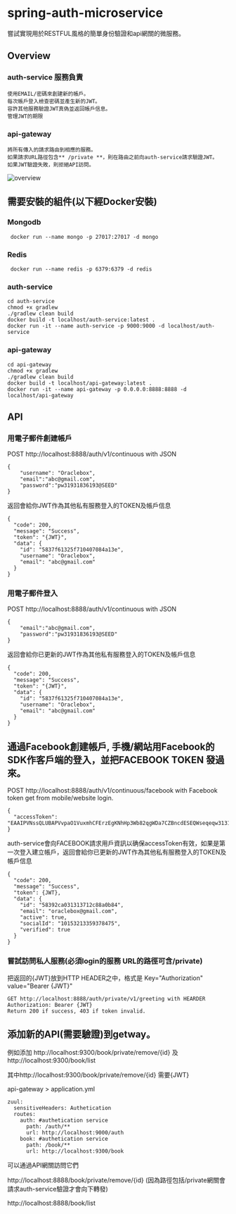 # spring-auth-microservice
嘗試實現用於RESTFUL風格的簡單身份驗證和api網關的微服務。

## Overview
### auth-service 服務負責
```
使用EMAIL/密碼來創建新的帳戶。
每次帳戶登入檢查密碼並產生新的JWT。
容許其他服務驗證JWT真偽並返回帳戶信息。
管理JWT的期限
```
### api-gateway
```
將所有傳入的請求路由到相應的服務。
如果請求URL路徑包含** /private **，則在路由之前向auth-service請求驗證JWT。
如果JWT驗證失敗，則拒絕API訪問。
```
![overview](https://raw.githubusercontent.com/oraclebox/spring-auth-microservice/master/docs/overview.png)

## 需要安裝的組件(以下經Docker安裝)
### Mongodb 
```
 docker run --name mongo -p 27017:27017 -d mongo
```
### Redis
```
 docker run --name redis -p 6379:6379 -d redis
```
### auth-service
```
cd auth-service
chmod +x gradlew
./gradlew clean build
docker build -t localhost/auth-service:latest .
docker run -it --name auth-service -p 9000:9000 -d localhost/auth-service
```
### api-gateway
```
cd api-gateway
chmod +x gradlew
./gradlew clean build
docker build -t localhost/api-gateway:latest .
docker run -it --name api-gateway -p 0.0.0.0:8888:8888 -d localhost/api-gateway
```

## API
### 用電子郵件創建帳戶
POST http://localhost:8888/auth/v1/continuous with JSON
```
{
	"username": "Oraclebox",
	"email":"abc@gmail.com",
	"password":"pw31931836193@SEED"
}
```
返回會給你JWT作為其他私有服務登入的TOKEN及帳戶信息
```
{
  "code": 200,
  "message": "Success",
  "token": "{JWT}",
  "data": {
    "id": "5837f61325f710407084a13e",
    "username": "Oraclebox",
    "email": "abc@gmail.com"
  }
}
```

### 用電子郵件登入
POST http://localhost:8888/auth/v1/continuous with JSON
```
{
	"email":"abc@gmail.com",
	"password":"pw31931836193@SEED"
}
```
返回會給你已更新的JWT作為其他私有服務登入的TOKEN及帳戶信息
```
{
  "code": 200,
  "message": "Success",
  "token": "{JWT}",
  "data": {
    "id": "5837f61325f710407084a13e",
    "username": "Oraclebox",
    "email": "abc@gmail.com"
  }
}
```
## 通過Facebook創建帳戶, 手機/網站用Facebook的SDK作客戶端的登入，並把FACEBOOK TOKEN 發過來。
POST http://localhost:8888/auth/v1/continuous/facebook with Facebook token get from mobile/website login.
```
{
  "accessToken": "EAAIPVNssQLUBAPVvpaO1VuxmhCFErzEgKNhHp3Wb82qgWDa7CZBncdESEQWseqeqw3131ZAsjGnuuVmPaiZATZBtlZAZABpFxQEVQ0uvQclVGxCEPZAR2gU1sTsk7tLbdKK2P8TxHP551W92TYltcrnObZATxSW3123sdwe1MT8cIx7Os78TO52jELx0dnZBtmUuEZAUmfFAFYnwewQZewD"
}
```
auth-service會向FACEBOOK請求用戶資訊以确保accessToken有效，如果是第一次登入建立帳戶，返回會給你已更新的JWT作為其他私有服務登入的TOKEN及帳戶信息
```
{
  "code": 200,
  "message": "Success",
  "token": {JWT},
  "data": {
    "id": "58392ca031313712c88a0b84",
    "email": "oraclebox@gmail.com",
    "active": true,
    "socialId": "10153213359378475",
    "verified": true
  }
}
```

### 嘗試訪問私人服務(必須login的服務 URL的路徑可含/private)
把返回的{JWT}放到HTTP HEADER之中，格式是 Key="Authorization" value="Bearer {JWT}"
```
GET http://localhost:8888/auth/private/v1/greeting with HEARDER
Authorization: Bearer {JWT}
Return 200 if success, 403 if token invalid.
```
## 添加新的API(需要驗證)到getway。
例如添加 http://localhost:9300/book/private/remove/{id} 及 http://localhost:9300/book/list

其中http://localhost:9300/book/private/remove/{id} 需要{JWT}

api-gateway > application.yml
```
zuul:
  sensitiveHeaders: Authetication
  routes:
    auth: #authetication service
      path: /auth/**
      url: http://localhost:9000/auth
    book: #authetication service
      path: /book/**
      url: http://localhost:9300/book      
```
可以通過API網關訪問它們

http://localhost:8888/book/private/remove/{id} (因為路徑包括/private網關會請求auth-service驗證才會向下轉發)

http://localhost:8888/book/list


